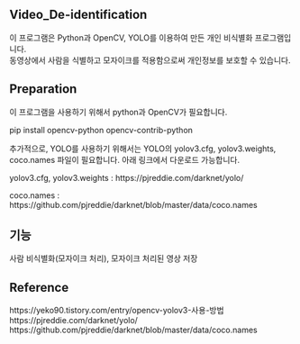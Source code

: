 <h2>Video_De-identification</h2>
<p>
이 프로그램은 Python과 OpenCV, YOLO를 이용하여 만든 개인 비식별화 프로그램입니다.<br>
동영상에서 사람을 식별하고 모자이크를 적용함으로써 개인정보를 보호할 수 있습니다.<br>
</p>

<h2>Preparation</h2>
이 프로그램을 사용하기 위해서 python과 OpenCV가 필요합니다.
<p>pip install opencv-python opencv-contrib-python</p>
추가적으로, YOLO를 사용하기 위해서는 YOLO의 yolov3.cfg, yolov3.weights, coco.names 파일이 필요합니다. 아래 링크에서 다운로드 가능합니다.<br>
<p>yolov3.cfg, yolov3.weights : https://pjreddie.com/darknet/yolo/</p>
<p>coco.names : https://github.com/pjreddie/darknet/blob/master/data/coco.names</p>

<h2>기능</h2>
사람 비식별화(모자이크 처리), 모자이크 처리된 영상 저장<br>

<h2>Reference</h2>
https://yeko90.tistory.com/entry/opencv-yolov3-사용-방법
https://pjreddie.com/darknet/yolo/
https://github.com/pjreddie/darknet/blob/master/data/coco.names
